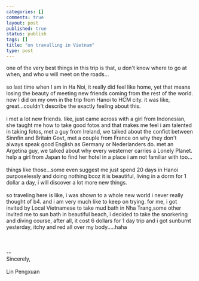 ```yaml
--- 
categories: []
comments: true
layout: post
published: true
status: publish
tags: []
title: "on travalling in Vietnam"
type: post
---
```

<div id="msgcns!3725CC0EE38B1F6!1666" class="bvMsg">
<div>one of the very best things in this trip is that, u don't know where to go at when, and who u will meet on the roads...</div>
<div> </div>
<div>so last time when I am in Ha Noi, it really did feel like home, yet that means losing the beauty of meeting new friends coming from the rest of the world. now I did on my own in the trip from Hanoi to HCM city. it was like, great...couldn't describe the exactly feeling about this. 
</div>
<div> </div>
<div>i met a lot new friends. like, just came across with a girl from Indonesian, she taught me how to take good fotos and that makes me feel i am talented in taking fotos, met a guy from Ireland, we talked about the confict between Sinnfin and Britain Govt, met a couple from France on why they don't always speak good English as Germany or Nederlanders do. met an Argetina guy, we talked about why every westerner carries a Lonely Planet. help a girl from Japan to find her hotel in a place i am not familiar with too...
</div>
<div> </div>
<div>things like those...some even suggest me just spend 20 days in Hanoi purposelessly and doing nothing bcoz it is beautiful, living in a dorm for 1 dollar a day, i will discover a lot more new things.</div>
<div> </div>
<div>so traveling here is like, i was shown to a whole new world i never really thought of b4. and i am very much like to keep on trying. for me, i got invited by Local Vietnamese to take mud bath in Nha Trang,some other invited me to sun bath in beautiful beach, i decided to take the snorkering and diving course, after all, it cost 6 dollars for 1 day trip and i got sunburnt yesterday, itchy and red all over my body.....haha
</div>
<div> </div>
<div>
<br><br>-- <br>Sincerely,<br><br>Lin Pengxuan </div>
</div>
